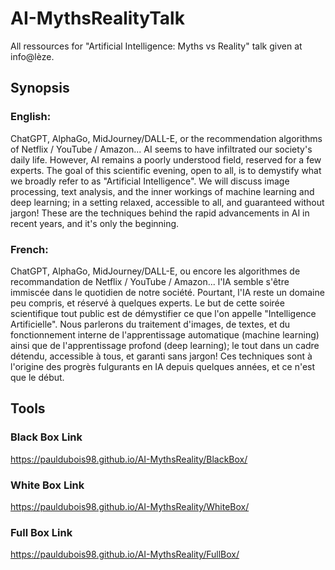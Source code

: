 # AI-MythsRealityTalk

All ressources for "Artificial Intelligence: Myths vs Reality" talk given at info@lèze.

## Synopsis
### English:
ChatGPT, AlphaGo, MidJourney/DALL-E, or the recommendation algorithms of Netflix / YouTube / Amazon... AI seems to have infiltrated our society's daily life.
However, AI remains a poorly understood field, reserved for a few experts.
The goal of this scientific evening, open to all, is to demystify what we broadly refer to as "Artificial Intelligence".
We will discuss image processing, text analysis, and the inner workings of machine learning and deep learning; in a setting relaxed, accessible to all, and guaranteed without jargon!
These are the techniques behind the rapid advancements in AI in recent years, and it's only the beginning.

### French:
ChatGPT, AlphaGo, MidJourney/DALL-E, ou encore les algorithmes de recommandation de Netflix / YouTube / Amazon... l'IA semble s'être immiscée dans le quotidien de notre société.
Pourtant, l'IA reste un domaine peu compris, et réservé à quelques experts.
Le but de cette soirée scientifique tout public est de démystifier ce que l'on appelle "Intelligence Artificielle".
Nous parlerons du traitement d'images, de textes, et du fonctionnement interne de l'apprentissage automatique (machine learning) ainsi que de l'apprentissage profond (deep learning); le tout dans un cadre détendu, accessible à tous, et garanti sans jargon!
Ces techniques sont à l'origine des progrès fulgurants en IA depuis quelques années, et ce n'est que le début.

## Tools
### Black Box Link
https://pauldubois98.github.io/AI-MythsReality/BlackBox/
### White Box Link
https://pauldubois98.github.io/AI-MythsReality/WhiteBox/
### Full Box Link
https://pauldubois98.github.io/AI-MythsReality/FullBox/
